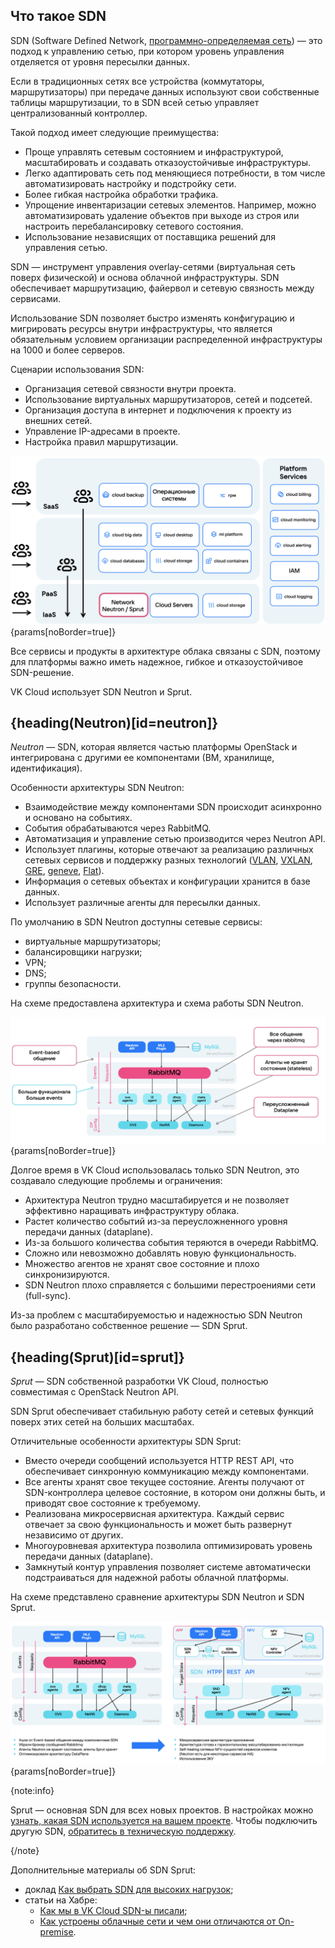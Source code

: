 ## Что такое SDN

SDN (Software Defined Network, [программно-определяемая сеть](https://ru.wikipedia.org/wiki/Программно-определяемая_сеть)) — это подход к управлению сетью, при котором уровень управления отделяется от уровня пересылки данных.

Если в традиционных сетях все устройства (коммутаторы, маршрутизаторы) при передаче данных используют свои собственные таблицы маршрутизации, то в SDN всей сетью управляет централизованный контроллер.

Такой подход имеет следующие преимущества:

- Проще управлять сетевым состоянием и инфраструктурой, масштабировать и создавать отказоустойчивые инфраструктуры.
- Легко адаптировать сеть под меняющиеся потребности, в том числе автоматизировать настройку и подстройку сети.
- Более гибкая настройка обработки трафика.
- Упрощение инвентаризации сетевых элементов. Например, можно автоматизировать удаление объектов при выходе из строя или настроить перебалансировку сетевого состояния.
- Использование независящих от поставщика решений для управления сетью.

SDN — инструмент управления overlay-сетями (виртуальная сеть поверх физической) и основа облачной инфраструктуры. SDN обеспечивает маршрутизацию, файервол и сетевую связность между сервисами.

Использование SDN позволяет быстро изменять конфигурацию и мигрировать ресурсы внутри инфраструктуры, что является обязательным условием организации распределенной инфраструктуры на 1000 и более серверов.

Сценарии использования SDN:

- Организация сетевой связности внутри проекта.
- Использование виртуальных маршрутизаторов, сетей и подсетей.
- Организация доступа в интернет и подключения к проекту из внешних сетей.
- Управление IP-адресами в проекте.
- Настройка правил маршрутизации.

![SDN в ахритектуре VK Cloud](./assets/img_sdn_basis.png){params[noBorder=true]}

Все сервисы и продукты в архитектуре облака связаны с SDN, поэтому для платформы важно иметь надежное, гибкое и отказоустойчивое SDN-решение.

VK Cloud использует SDN Neutron и Sprut.

## {heading(Neutron)[id=neutron]}

_Neutron_ — SDN, которая является частью платформы OpenStack и интегрирована с другими ее компонентами (ВМ, хранилище, идентификация).

Особенности архитектуры SDN Neutron:

- Взаимодействие между компонентами SDN происходит асинхронно и основано на событиях.
- События обрабатываются через RabbitMQ.
- Автоматизация и управление сетью производится через Neutron API.
- Использует плагины, которые отвечают за реализацию различных сетевых сервисов и поддержку разных технологий ([VLAN](https://ru.wikipedia.org/wiki/VLAN), [VXLAN](https://ru.wikipedia.org/wiki/Virtual_Extensible_LAN), [GRE](https://ru.wikipedia.org/wiki/GRE_(%D0%BF%D1%80%D0%BE%D1%82%D0%BE%D0%BA%D0%BE%D0%BB)), [geneve](https://www.protokols.ru/WP/wp-content/uploads/2020/11/rfc8926.pdf), [Flat](https://opg.optica.org/jocn/abstract.cfm?uri=jocn-9-3-b90)).
- Информация о сетевых объектах и конфигурации хранится в базе данных.
- Использует различные агенты для пересылки данных.

По умолчанию в SDN Neutron доступны сетевые сервисы:

- виртуальные маршрутизаторы;
- балансировщики нагрузки;
- VPN;
- DNS;
- группы безопасности.

На схеме предоставлена архитектура и схема работы SDN Neutron.

![Архитектура SDN Neutron](./assets/neutron_arch.png){params[noBorder=true]}

Долгое время в VK Cloud использовалась только SDN Neutron, это создавало следующие проблемы и ограничения:

- Архитектура Neutron трудно масштабируется и не позволяет эффективно наращивать инфраструктуру облака.
- Растет количество событий из-за переусложненного уровня передачи данных (dataplane).
- Из-за большого количества события теряются в очереди RabbitMQ.
- Сложно или невозможно добавлять новую функциональность.
- Множество агентов не хранят свое состояние и плохо синхронизируются.
- SDN Neutron плохо справляется с большими перестроениями сети (full-sync).

Из-за проблем с масштабируемостью и надежностью SDN Neutron было разработано собственное решение — SDN Sprut.

## {heading(Sprut)[id=sprut]}

_Sprut_ — SDN собственной разработки VK Cloud, полностью совместимая с OpenStack Neutron API.

SDN Sprut обеспечивает стабильную работу сетей и сетевых функций поверх этих сетей на больших масштабах.

Отличительные особенности архитектуры SDN Sprut:

- Вместо очереди сообщений используется HTTP REST API, что обеспечивает синхронную коммуникацию между компонентами.
- Все агенты хранят свое текущее состояние. Агенты получают от SDN-контроллера целевое состояние, в котором они должны быть, и приводят свое состояние к требуемому.
- Реализована микросервисная архитектура. Каждый сервис отвечает за свою функциональность и может быть развернут независимо от других.
- Многоуровневая архитектура позволила оптимизировать уровень передачи данных (dataplane).
- Замкнутый контур управления позволяет системе автоматически подстраиваться для надежной работы облачной платформы.

На схеме представлено сравнение архитектуры SDN Neutron и SDN Sprut.

![Архитектура SDN Neutron и SDN Sprut](./assets/neutron_vs_sprut.png){params[noBorder=true]}

{note:info}

Sprut — основная SDN для всех новых проектов. В настройках можно [узнать, какая SDN используется на вашем проекте](/ru/tools-for-using-services/account/instructions/project-settings/manage#sdn_view). Чтобы подключить другую SDN, [обратитесь в техническую поддержку](/ru/contacts).

{/note}

Дополнительные материалы об SDN Sprut:
  
- доклад [Как выбрать SDN для высоких нагрузок](https://www.youtube.com/watch?v=iqSXRZ8b_bk);
- статьи на Хабре:
   - [Как мы в VK Cloud SDN-ы писали](https://habr.com/ru/companies/vk/articles/763760/);
   - [Как устроены облачные сети и чем они отличаются от On-premise](https://habr.com/ru/company/vk/blog/656797/).
